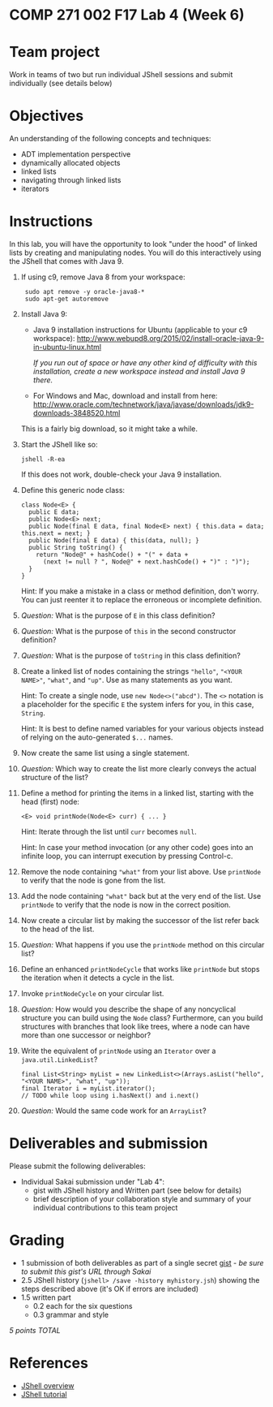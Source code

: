 # COMP 271 002 F17 Lab 4 (Week 6)

# Team project

Work in teams of two but run individual JShell sessions and submit individually (see details below)

# Objectives

An understanding of the following concepts and techniques:

- ADT implementation perspective
- dynamically allocated objects
- linked lists
- navigating through linked lists
- iterators
  
# Instructions

In this lab, you will have the opportunity to look "under the hood" of linked lists by creating and manipulating nodes.
You will do this interactively using the JShell that comes with Java 9.

1. If using c9, remove Java 8 from your workspace:

        sudo apt remove -y oracle-java8-*
        sudo apt-get autoremove
              
1. Install Java 9:

      - Java 9 installation instructions for Ubuntu (applicable to your c9 workspace): http://www.webupd8.org/2015/02/install-oracle-java-9-in-ubuntu-linux.html
      
        *If you run out of space or have any other kind of difficulty with this installation, create a new workspace instead and install Java 9 there.*
      
      - For Windows and Mac, download and install from here: http://www.oracle.com/technetwork/java/javase/downloads/jdk9-downloads-3848520.html
  
   This is a fairly big download, so it might take a while.

1. Start the JShell like so:

       jshell -R-ea

   If this does not work, double-check your Java 9 installation.

1. Define this generic node class:

       class Node<E> {
         public E data;
         public Node<E> next;
         public Node(final E data, final Node<E> next) { this.data = data; this.next = next; }
         public Node(final E data) { this(data, null); }
         public String toString() { 
           return "Node@" + hashCode() + "(" + data + 
             (next != null ? ", Node@" + next.hashCode() + ")" : ")"); 
         }
       }
       
   Hint: If you make a mistake in a class or method definition, don't worry. 
   You can just reenter it to replace the erroneous or incomplete definition.

1. *Question:* What is the purpose of `E` in this class definition?

1. *Question:* What is the purpose of `this` in the second constructor definition?

1. *Question:* What is the purpose of `toString` in this class definition?

1. Create a linked list of nodes containing the strings `"hello"`, `"<YOUR NAME>"`, `"what"`, and `"up"`. 
Use as many statements as you want.

   Hint: To create a single node, use `new Node<>("abcd")`. 
   The `<>` notation is a placeholder for the specific `E` the system infers for you, in this case, `String`.
   
   Hint: It is best to define named variables for your various objects instead of relying on the auto-generated `$...` names.

1. Now create the same list using a single statement.

1. *Question:* Which way to create the list more clearly conveys the actual structure of the list?

1. Define a method for printing the items in a linked list, starting with the head (first) node:

       <E> void printNode(Node<E> curr) { ... }
  
   Hint: Iterate through the list until `curr` becomes `null`.
   
   Hint: In case your method invocation (or any other code) goes into an infinite loop, you can interrupt execution by pressing Control-c.
   
1. Remove the node containing `"what"` from your list above. 
Use `printNode` to verify that the node is gone from the list.

1. Add the node containing `"what"` back but at the very end of the list. 
Use `printNode` to verify that the node is now in the correct position.

1. Now create a circular list by making the successor of the list refer back to the head of the list.

1. *Question:* What happens if you use the `printNode` method on this circular list?

1. Define an enhanced `printNodeCycle` that works like `printNode` but stops the iteration when it detects a cycle in the list.

1. Invoke `printNodeCycle` on your circular list.

1. *Question:* How would you describe the shape of any noncyclical structure you can build using the `Node` class? 
Furthermore, can you build structures with branches that look like trees, where a node can have more than one successor or neighbor?

1. Write the equivalent of `printNode` using an `Iterator` over a `java.util.LinkedList`?

       final List<String> myList = new LinkedList<>(Arrays.asList("hello", "<YOUR NAME>", "what", "up"));
       final Iterator i = myList.iterator();
       // TODO while loop using i.hasNext() and i.next()

1. *Question:* Would the same code work for an `ArrayList`?

# Deliverables and submission

Please submit the following deliverables:

- Individual Sakai submission under "Lab 4":
  - gist with JShell history and Written part (see below for details)
  - brief description of your collaboration style and summary of your 
    individual contributions to this team project

# Grading

- 1 submission of both deliverables as part of a single secret [gist](https://gist.github.com/) - *be sure to submit this gist's URL through Sakai*
- 2.5 JShell history (`jshell> /save -history myhistory.jsh`) showing the steps described above (it's OK if errors are included)
- 1.5 written part
  - 0.2 each for the six questions
  - 0.3 grammar and style

*5 points TOTAL*

# References

- [JShell overview](https://docs.oracle.com/javase/9/jshell/introduction-jshell.htm)
- [JShell tutorial](http://cr.openjdk.java.net/~rfield/tutorial/JShellTutorial.html)